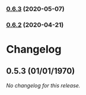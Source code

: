 ### [0.6.3](https://github.com/matrunchyk/vue-oop/compare/0.6.2...0.6.3) (2020-05-07)

### [0.6.2](https://github.com/matrunchyk/vue-oop/compare/0.5.3...0.6.2) (2020-04-21)

# Changelog

## 0.5.3 (01/01/1970)
*No changelog for this release.*
